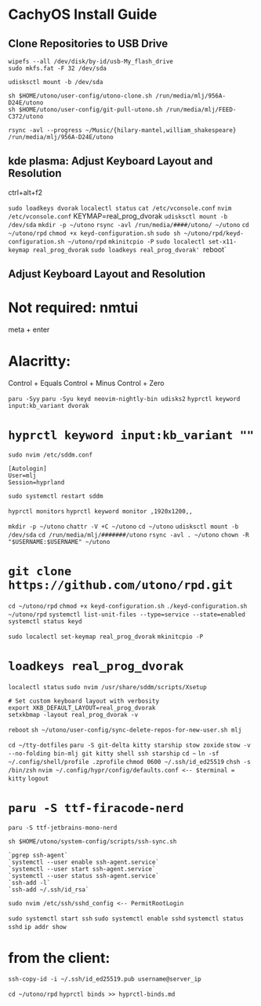 # CachyOS Install Guide

## Clone Repositories to USB Drive

`wipefs --all /dev/disk/by-id/usb-My_flash_drive`  
`sudo mkfs.fat -F 32 /dev/sda`  

`udisksctl mount -b /dev/sda`  

`sh $HOME/utono/user-config/utono-clone.sh /run/media/mlj/956A-D24E/utono`  
`sh $HOME/utono/user-config/git-pull-utono.sh /run/media/mlj/FEED-C372/utono`  

`rsync -avl --progress ~/Music/{hilary-mantel,william_shakespeare} /run/media/mlj/956A-D24E/utono`  

## kde plasma: Adjust Keyboard Layout and Resolution

ctrl+alt+f2

`sudo loadkeys dvorak`
`localectl status`
`cat /etc/vconsole.conf`
`nvim /etc/vconsole.conf`
    KEYMAP=real_prog_dvorak
`udisksctl mount -b /dev/sda`
`mkdir -p ~/utono`
`rsync -avl /run/media/####/utono/ ~/utono`
`cd ~/utono/rpd`
`chmod +x keyd-configuration.sh`
`sudo sh ~/utono/rpd/keyd-configuration.sh ~/utono/rpd`
`mkinitcpio -P`
`sudo localectl set-x11-keymap real_prog_dvorak`
`sudo loadkeys real_prog_dvorak'
`reboot`

## Adjust Keyboard Layout and Resolution

# Not required: nmtui
meta + enter

# Alacritty:
Control + Equals
Control + Minus
Control + Zero

`paru -Syy`
`paru -Syu keyd neovim-nightly-bin udisks2`
`hyprctl keyword input:kb_variant dvorak`
# `hyprctl keyword input:kb_variant ""`
`sudo nvim /etc/sddm.conf`

    [Autologin]
    User=mlj
    Session=hyprland

`sudo systemctl restart sddm`

`hyprctl monitors`
`hyprctl keyword monitor ,1920x1200,,`

`mkdir -p ~/utono`
`chattr -V +C ~/utono`
`cd ~/utono`
`udisksctl mount -b /dev/sda`
`cd /run/media/mlj/#######/utono`
`rsync -avl . ~/utono`
`chown -R "$USERNAME:$USERNAME" ~/utono`

# `git clone https://github.com/utono/rpd.git`

`cd ~/utono/rpd`
`chmod +x keyd-configuration.sh`
`./keyd-configuration.sh ~/utono/rpd`
`systemctl list-unit-files --type=service --state=enabled`
`systemctl status keyd`

`sudo localectl set-keymap real_prog_dvorak`
`mkinitcpio -P`
# `loadkeys real_prog_dvorak`
`localectl status`
`sudo nvim /usr/share/sddm/scripts/Xsetup`

    # Set custom keyboard layout with verbosity
    export XKB_DEFAULT_LAYOUT=real_prog_dvorak
    setxkbmap -layout real_prog_dvorak -v

`reboot`
`sh ~/utono/user-config/sync-delete-repos-for-new-user.sh mlj`

`cd ~/tty-dotfiles`
`paru -S git-delta kitty starship stow zoxide`
`stow -v --no-folding bin-mlj git kitty shell ssh starship`
`cd ~`
`ln -sf ~/.config/shell/profile .zprofile`
`chmod 0600 ~/.ssh/id_ed25519`
`chsh -s /bin/zsh`
`nvim ~/.config/hypr/config/defaults.conf <-- $terminal = kitty`
`logout`
# `paru -S ttf-firacode-nerd`
`paru -S ttf-jetbrains-mono-nerd`

`sh $HOME/utono/system-config/scripts/ssh-sync.sh`

    `pgrep ssh-agent`
    `systemctl --user enable ssh-agent.service`
    `systemctl --user start ssh-agent.service`
    `systemctl --user status ssh-agent.service`
    `ssh-add -l`
    `ssh-add ~/.ssh/id_rsa`

`sudo nvim /etc/ssh/sshd_config <-- PermitRootLogin`

`sudo systemctl start ssh`
`sudo systemctl enable sshd`
`systemctl status sshd`
`ip addr show`

# from the client:
`ssh-copy-id -i ~/.ssh/id_ed25519.pub username@server_ip`

`cd ~/utono/rpd`
`hyprctl binds >> hyprctl-binds.md`

